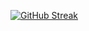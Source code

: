 [![GitHub Streak](http://github-readme-streak-stats.herokuapp.com?user=cristiano-nicolau&theme=black-ice&hide_border=true&date_format=M%20j%5B%2C%20Y%5D)](https://git.io/streak-stats)

